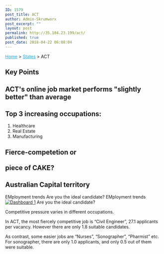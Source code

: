 ```yaml
---
ID: 1579
post_title: ACT
author: Admin-Skrumworx
post_excerpt: ""
layout: post
permalink: http://35.184.23.199/act/
published: true
post_date: 2018-04-22 06:08:04
---
```

<p><a style="color: #1da7e2;" href="http://letsettle.net.au/">Home</a> &gt; <a style="color: #1da7e2;" href="http://letsettle.net.au/states/">States</a> &gt; ACT</p>		
			<h2>Key Points</h2>		
			<h2>ACT's online job market performs "slightly better" than average</h2>		
			<h2>Top 3 increasing occupations:</h2>		
		<ol><li>Healthcare</li><li style="text-align: left;">Real Estate</li><li style="text-align: left;">Manufacturing</li></ol>		
			<h2>Fierce-competetion or<br><br>piece of CAKE?</h2>		
			<h2>Australian Capital territory</h2>		
									EMployment trends
									Are you the ideal candidate?
									EMployment trends
					<noscript><a href='#'><img alt='Dashboard 1 ' src='https:&#47;&#47;public.tableau.com&#47;static&#47;images&#47;st&#47;state_act_1&#47;Dashboard1&#47;1_rss.png' style='border: none' /></a></noscript><object class='tableauViz'  style='display:none;'><param name='host_url' value='https%3A%2F%2Fpublic.tableau.com%2F' /> <param name='embed_code_version' value='3' /> <param name='site_root' value='' /><param name='name' value='state_act_1&#47;Dashboard1' /><param name='tabs' value='no' /><param name='toolbar' value='yes' /><param name='static_image' value='https:&#47;&#47;public.tableau.com&#47;static&#47;images&#47;st&#47;state_act_1&#47;Dashboard1&#47;1.png' /> <param name='animate_transition' value='yes' /><param name='display_static_image' value='yes' /><param name='display_spinner' value='yes' /><param name='display_overlay' value='yes' /><param name='display_count' value='yes' /></object>                
									Are you the ideal candidate?
					<p>Competitive pressure varies in different occupations.</p><p>In ACT, the most fiercely competitive job is &#8220;Civil Engineer&#8221;, 27.1 applicants per vacancy. However there are only 1.8 suitable candidates.</p><p>As contrast, some easier jobs are &#8220;Nurses&#8221;, &#8220;Sonographer&#8221;, &#8220;Pharmist&#8221; etc. For sonographer, there are only 1.0 applicants, and only 0.5 out of them were suitable.</p>